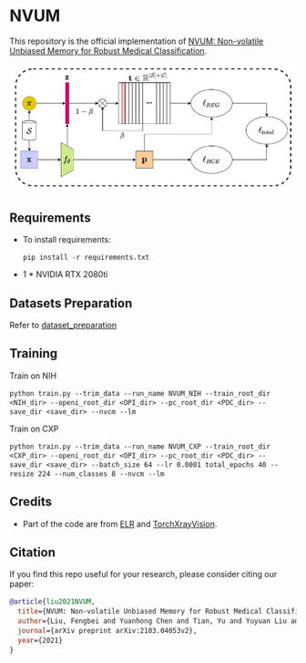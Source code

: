 # NVUM

This repository is the official implementation of [NVUM: Non-volatile Unbiased Memory for Robust Medical Classification](https://arxiv.org/abs/2103.04053). 

![Framework](figs/framework.png)

## Requirements

- To install requirements:
  ```setup
  pip install -r requirements.txt
  ```
- 1 * NVIDIA RTX 2080ti
## Datasets Preparation
Refer to [dataset_preparation](dataset_preparation/)
## Training

Train on NIH

```
python train.py --trim_data --run_name NVUM_NIH --train_root_dir <NIH_dir> --openi_root_dir <OPI_dir> --pc_root_dir <PDC_dir> --save_dir <save_dir> --nvcm --lm
```

Train on CXP
```
python train.py --trim_data --run_name NVUM_CXP --train_root_dir <CXP_dir> --openi_root_dir <OPI_dir> --pc_root_dir <PDC_dir> --save_dir <save_dir> --batch_size 64 --lr 0.0001 total_epochs 40 --resize 224 --num_classes 8 --nvcm --lm
```
## Credits
- Part of the code are from [ELR](https://github.com/shengliu66/ELR) and [TorchXrayVision](https://github.com/mlmed/torchxrayvision). 
## Citation

If you find this repo useful for your research, please consider citing our paper:

```bibtex
@article{liu2021NVUM,
  title={NVUM: Non-volatile Unbiased Memory for Robust Medical Classification},
  author={Liu, Fengbei and Yuanhong Chen and Tian, Yu and Yuyuan Liu and Chong Wang and Belagiannis, Vasileios and Carneiro, Gustavo},
  journal={arXiv preprint arXiv:2103.04053v2},
  year={2021}
}
```